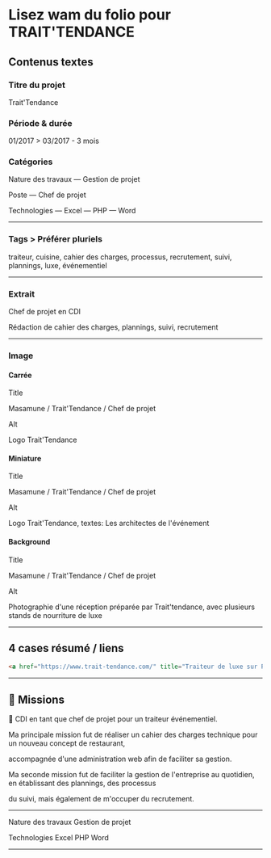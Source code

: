 # Lisez wam du folio pour TRAIT'TENDANCE

## Contenus textes

### Titre du projet

Trait'Tendance

### Période & durée

01/2017 > 03/2017 - 3 mois

### Catégories

Nature des travaux
— Gestion de projet

Poste
— Chef de projet

Technologies
— Excel
— PHP
— Word

---

### Tags > Préférer pluriels

traiteur, cuisine, cahier des charges, processus, recrutement, suivi, plannings, luxe, événementiel

---

### Extrait

Chef de projet en CDI

Rédaction de cahier des charges, plannings, suivi, recrutement

---

### Image

#### Carrée

Title

Masamune / Trait'Tendance / Chef de projet

Alt

Logo Trait'Tendance

#### Miniature

Title

Masamune / Trait'Tendance / Chef de projet

Alt

Logo Trait'Tendance, textes: Les architectes de l'événement

#### Background

Title

Masamune / Trait'Tendance / Chef de projet

Alt

Photographie d'une réception préparée par Trait'tendance, avec plusieurs stands de nourriture de luxe

---

## 4 cases résumé / liens

```html
<a href="https://www.trait-tendance.com/" title="Traiteur de luxe sur Paris" target="_blank" rel="nofollow">Site de l'entreprise</a>
```

---

## 🎯 Missions

👔 CDI en tant que chef de projet pour un traiteur événementiel.

Ma principale mission fut de réaliser un cahier des charges technique pour un nouveau concept de restaurant,

accompagnée d'une administration web afin de faciliter sa gestion.

Ma seconde mission fut de faciliter la gestion de l'entreprise au quotidien, en établissant des plannings, des processus

du suivi, mais également de m'occuper du recrutement.

---

Nature des travaux
Gestion de projet

Technologies
Excel
PHP
Word

---
